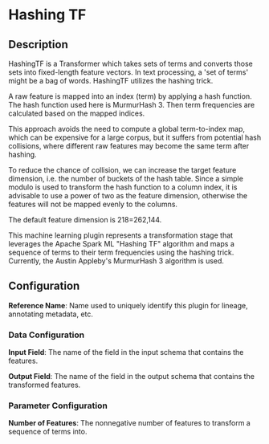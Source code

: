 
# Hashing TF

## Description
HashingTF is a Transformer which takes sets of terms and converts those sets into 
fixed-length feature vectors. In text processing, a 'set of terms' might be a bag 
of words. HashingTF utilizes the hashing trick. 

A raw feature is mapped into an index (term) by applying a hash function. The hash 
function used here is MurmurHash 3. Then term frequencies are calculated based on 
the mapped indices. 

This approach avoids the need to compute a global term-to-index map, which can be 
expensive for a large corpus, but it suffers from potential hash collisions, where 
different raw features may become the same term after hashing. 

To reduce the chance of collision, we can increase the target feature dimension, i.e. 
the number of buckets of the hash table. Since a simple modulo is used to transform 
the hash function to a column index, it is advisable to use a power of two as the 
feature dimension, otherwise the features will not be mapped evenly to the columns. 

The default feature dimension is 218=262,144.

This machine learning plugin represents a transformation stage that leverages the Apache Spark ML "Hashing TF" 
algorithm and maps a sequence of terms to their term frequencies using the hashing trick. Currently, the Austin 
Appleby's MurmurHash 3 algorithm is used.

## Configuration
**Reference Name**: Name used to uniquely identify this plugin for lineage, annotating metadata, etc.

### Data Configuration
**Input Field**: The name of the field in the input schema that contains the features.

**Output Field**: The name of the field in the output schema that contains the transformed features.

### Parameter Configuration
**Number of Features**: The nonnegative number of features to transform a sequence of terms into.
